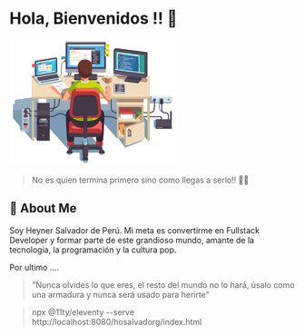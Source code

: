 # Hola, Bienvenidos !! 👋

![hola](./assets/programming-laptop.png)
> No es quien termina primero sino como llegas a serlo!! 💪🙌

## 🚀 About Me
Soy Heyner Salvador de Perú. Mi meta es convertirme en Fullstack Developer y formar parte de este grandioso mundo, amante de la tecnologia, la programación y la cultura pop.

Por ultimo ....

> "Nunca olvides lo que eres, el resto del mundo no lo hará, úsalo como una armadura y nunca será usado para herirte"

> npx @11ty/eleventy --serve
> http://localhost:8080/hosalvadorg/index.html
